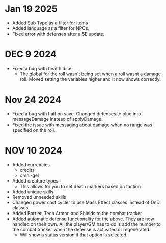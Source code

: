 # Jan 19 2025

* Added Sub Type as a filter for items
* Added language as a filter for NPCs.
* Fixed error with defenses after a 5E update.

# DEC 9 2024

- Fixed a bug with health dice
  - The global for the roll wasn't being set when a roll wasnt a damage roll.  Moved setting the variables higher and it now shows correctly.

# Nov 24 2024

* Fixed a bug with half on save. Changed defenses to plug into messageDamage instead of applyDamage.
* Fixed the issue with messaging about damage when no range was specified on the roll.

# NOV 10 2024

- Added currencies
  - credits
  - omni-gel
- Added creature types
  - This allows for you to set death markers based on faction
- Added unique skills
- Removed unneeded skills
- Changed power cast cycler to use Mass Effect classes instead of DnD classes
- Added Barrier, Tech Armor, and Shields to the combat tracker
- Added automatic defense functionality for the above. They are now handled on their own. All the player/GM has to do is 
add the number to the combat tracker when the defense is activated or regenerated.
  - Will show a status version if that option is selected.